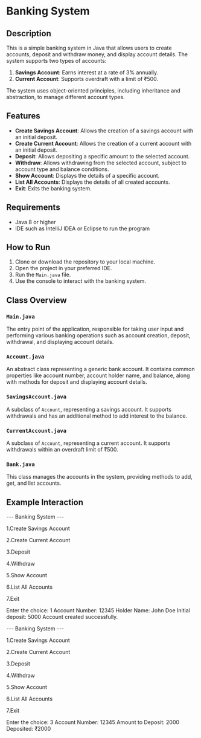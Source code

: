 # Banking System

## Description
This is a simple banking system in Java that allows users to create accounts, deposit and withdraw money, and display account details. The system supports two types of accounts:

1. **Savings Account**: Earns interest at a rate of 3% annually.
2. **Current Account**: Supports overdraft with a limit of ₹500.

The system uses object-oriented principles, including inheritance and abstraction, to manage different account types.

## Features
- **Create Savings Account**: Allows the creation of a savings account with an initial deposit.
- **Create Current Account**: Allows the creation of a current account with an initial deposit.
- **Deposit**: Allows depositing a specific amount to the selected account.
- **Withdraw**: Allows withdrawing from the selected account, subject to account type and balance conditions.
- **Show Account**: Displays the details of a specific account.
- **List All Accounts**: Displays the details of all created accounts.
- **Exit**: Exits the banking system.

## Requirements
- Java 8 or higher
- IDE such as IntelliJ IDEA or Eclipse to run the program

## How to Run
1. Clone or download the repository to your local machine.
2. Open the project in your preferred IDE.
3. Run the `Main.java` file.
4. Use the console to interact with the banking system.

## Class Overview

### `Main.java`
The entry point of the application, responsible for taking user input and performing various banking operations such as account creation, deposit, withdrawal, and displaying account details.

### `Account.java`
An abstract class representing a generic bank account. It contains common properties like account number, account holder name, and balance, along with methods for deposit and displaying account details.

### `SavingsAccount.java`
A subclass of `Account`, representing a savings account. It supports withdrawals and has an additional method to add interest to the balance.

### `CurrentAccount.java`
A subclass of `Account`, representing a current account. It supports withdrawals within an overdraft limit of ₹500.

### `Bank.java`
This class manages the accounts in the system, providing methods to add, get, and list accounts.

## Example Interaction

--- Banking System ---

1.Create Savings Account

2.Create Current Account

3.Deposit

4.Withdraw

5.Show Account

6.List All Accounts

7.Exit

Enter the choice: 1
Account Number: 12345
Holder Name: John Doe
Initial deposit: 5000
Account created successfully.

--- Banking System ---

1.Create Savings Account

2.Create Current Account

3.Deposit

4.Withdraw

5.Show Account

6.List All Accounts

7.Exit

Enter the choice: 3
Account Number: 12345
Amount to Deposit: 2000
Deposited: ₹2000